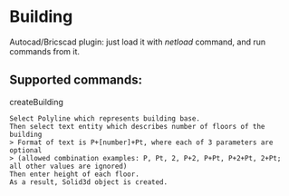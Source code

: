 # Building

Autocad/Bricscad plugin: just load it with _netload_ command, and run commands from it.

## Supported commands:

createBuilding
```
Select Polyline which represents building base. 
Then select text entity which describes number of floors of the building 
> Format of text is P+[number]+Pt, where each of 3 parameters are optional 
> (allowed combination examples: P, Pt, 2, P+2, P+Pt, P+2+Pt, 2+Pt; all other values are ignored)
Then enter height of each floor.
As a result, Solid3d object is created.
```
